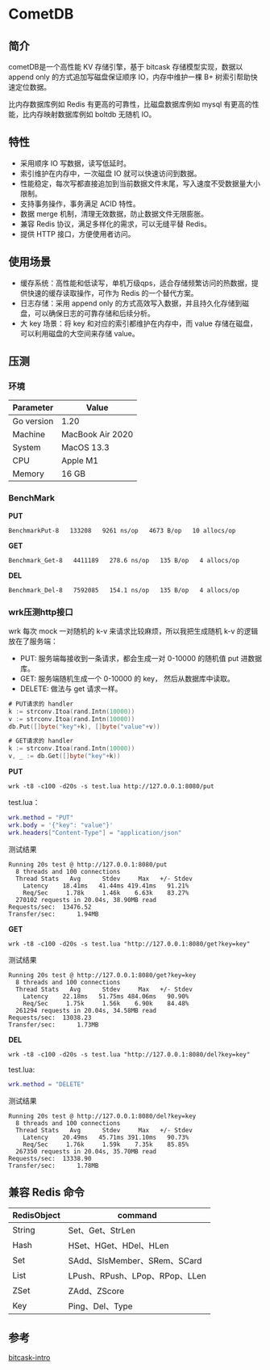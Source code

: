 # CometDB

## 简介

cometDB是一个高性能 KV 存储引擎，基于 bitcask 存储模型实现，数据以 append only 的方式追加写磁盘保证顺序 IO，内存中维护一棵 B+ 树索引帮助快速定位数据。

比内存数据库例如 Redis 有更高的可靠性，比磁盘数据库例如 mysql 有更高的性能，比内存映射数据库例如 boltdb 无随机 IO。

## 特性

- 采用顺序 IO 写数据，读写低延时。
- 索引维护在内存中，一次磁盘 IO 就可以快速访问到数据。
- 性能稳定，每次写都直接追加到当前数据文件末尾，写入速度不受数据量大小限制。
- 支持事务操作，事务满足 ACID 特性。
- 数据 merge 机制，清理无效数据，防止数据文件无限膨胀。
- 兼容 Redis 协议，满足多样化的需求，可以无缝平替 Redis。
- 提供 HTTP 接口，方便使用者访问。

## 使用场景

- 缓存系统：高性能和低读写，单机万级qps，适合存储频繁访问的热数据，提供快速的缓存读取操作，可作为 Redis 的一个替代方案。
- 日志存储：采用 append only 的方式高效写入数据，并且持久化存储到磁盘，可以确保日志的可靠存储和后续分析。
- 大 key 场景：将 key 和对应的索引都维护在内存中，而 value 存储在磁盘，可以利用磁盘的大空间来存储 value。

## 压测

### 环境

| Parameter  | Value            |
|------------|------------------|
| Go version | 1.20             |
| Machine    | MacBook Air 2020 |
| System     | MacOS 13.3       |
| CPU        | Apple M1         |
| Memory     | 16 GB            |

### BenchMark

**PUT**

```
BenchmarkPut-8   133208   9261 ns/op   4673 B/op   10 allocs/op
```

**GET**

```
Benchmark_Get-8   4411189   278.6 ns/op   135 B/op   4 allocs/op
```

**DEL**

```
Benchmark_Del-8   7592085   154.1 ns/op   135 B/op   4 allocs/op
```

### wrk压测http接口

wrk 每次 mock 一对随机的 k-v 来请求比较麻烦，所以我把生成随机 k-v 的逻辑放在了服务端：

- PUT: 服务端每接收到一条请求，都会生成一对 0-10000 的随机值 put 进数据库。
- GET: 服务端随机生成一个 0-10000 的 key， 然后从数据库中读取。
- DELETE: 做法与 get 请求一样。

```go
# PUT请求的 handler
k := strconv.Itoa(rand.Intn(10000))
v := strconv.Itoa(rand.Intn(10000))
db.Put([]byte("key"+k), []byte("value"+v))

# GET请求的 handler
k := strconv.Itoa(rand.Intn(10000))
v, _ := db.Get([]byte("key"+k))
```

**PUT**

```
wrk -t8 -c100 -d20s -s test.lua http://127.0.0.1:8080/put
```

test.lua：
```lua
wrk.method = "PUT"
wrk.body = '{"key": "value"}'
wrk.headers["Content-Type"] = "application/json"
```

测试结果
```
Running 20s test @ http://127.0.0.1:8080/put
  8 threads and 100 connections
  Thread Stats   Avg      Stdev     Max   +/- Stdev
    Latency    18.41ms   41.44ms 419.41ms   91.21%
    Req/Sec     1.78k     1.46k    6.63k    83.27%
  270102 requests in 20.04s, 38.90MB read
Requests/sec:  13476.52
Transfer/sec:      1.94MB
```

**GET**

```
wrk -t8 -c100 -d20s -s test.lua "http://127.0.0.1:8080/get?key=key"
```

测试结果
```
Running 20s test @ http://127.0.0.1:8080/get?key=key
  8 threads and 100 connections
  Thread Stats   Avg      Stdev     Max   +/- Stdev
    Latency    22.18ms   51.75ms 484.06ms   90.90%
    Req/Sec     1.75k     1.56k    6.90k    84.48%
  261294 requests in 20.04s, 34.58MB read
Requests/sec:  13038.23
Transfer/sec:      1.73MB
```

**DEL**

```
wrk -t8 -c100 -d20s -s test.lua "http://127.0.0.1:8080/del?key=key"
```

test.lua:
```lua
wrk.method = "DELETE"
```

测试结果
```
Running 20s test @ http://127.0.0.1:8080/del?key=key
  8 threads and 100 connections
  Thread Stats   Avg      Stdev     Max   +/- Stdev
    Latency    20.49ms   45.71ms 391.10ms   90.73%
    Req/Sec     1.76k     1.59k    7.35k    85.85%
  267350 requests in 20.04s, 35.70MB read
Requests/sec:  13338.90
Transfer/sec:      1.78MB
```

## 兼容 Redis 命令
| RedisObject | command     |
|-------------|-------------|
| String      | Set、Get、StrLen |
| Hash        | HSet、HGet、HDel、HLen |
| Set         | SAdd、SIsMember、SRem、SCard |
| List        | LPush、RPush、LPop、RPop、LLen |
| ZSet        | ZAdd、ZScore |
| Key         | Ping、Del、Type |

## 参考
[bitcask-intro](https://riak.com/assets/bitcask-intro.pdf)